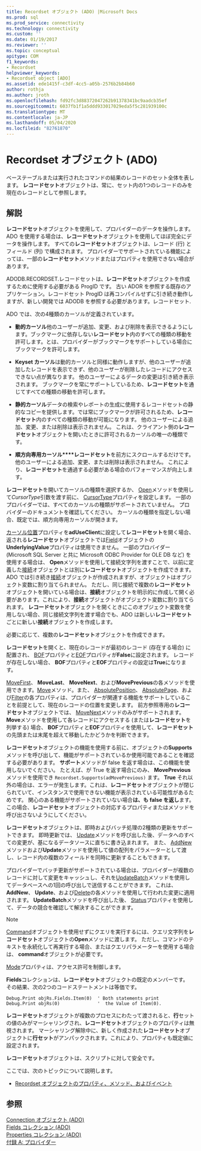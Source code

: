 ```yaml
---
title: Recordset オブジェクト (ADO) |Microsoft Docs
ms.prod: sql
ms.prod_service: connectivity
ms.technology: connectivity
ms.custom: ''
ms.date: 01/19/2017
ms.reviewer: ''
ms.topic: conceptual
apitype: COM
f1_keywords:
- Recordset
helpviewer_keywords:
- Recordset object [ADO]
ms.assetid: ede1415f-c3df-4cc5-a05b-2576b2b84b60
author: rothja
ms.author: jroth
ms.openlocfilehash: fd92fc3d88372047262b91378341bc9aadcb35ef
ms.sourcegitcommit: 6037fb1f1a5ddd933017029eda5f5c281939100c
ms.translationtype: MT
ms.contentlocale: ja-JP
ms.lasthandoff: 05/04/2020
ms.locfileid: "82761870"
---
```

# <a name="recordset-object-ado"></a>Recordset オブジェクト (ADO)
ベーステーブルまたは実行されたコマンドの結果のレコードのセット全体を表します。 **レコードセット**オブジェクトは、常に、セット内の1つのレコードのみを現在のレコードとして参照します。  
  
## <a name="remarks"></a>解説  
 **レコードセット**オブジェクトを使用して、プロバイダーのデータを操作します。 ADO を使用する場合は、**レコードセット**オブジェクトを使用してほぼ完全にデータを操作します。 すべての**レコードセット**オブジェクトは、レコード (行) とフィールド (列) で構成されます。 プロバイダーでサポートされている機能によっては、一部の**レコードセット**メソッドまたはプロパティを使用できない場合があります。  
  
 ADODB.RECORDSET.レコードセットは、**レコードセット**オブジェクトを作成するために使用する必要がある ProgID です。 古い ADOR を参照する既存のアプリケーション。レコードセット ProgID は再コンパイルせずに引き続き動作しますが、新しい開発では ADODB を参照する必要があります。レコードセット.  
  
 ADO では、次の4種類のカーソルが定義されています。  
  
-   **動的カーソル**他のユーザーが追加、変更、および削除を表示できるようにします。ブックマークに依存しない**レコードセット**内のすべての種類の移動を許可します。とは、プロバイダーがブックマークをサポートしている場合にブックマークを許可します。  
  
-   **Keyset カーソル**は動的カーソルと同様に動作しますが、他のユーザーが追加したレコードを表示できず、他のユーザーが削除したレコードにアクセスできない点が異なります。 他のユーザーによるデータの変更は引き続き表示されます。 ブックマークを常にサポートしているため、**レコードセット**を通じてすべての種類の移動を許可します。  
  
-   **静的カーソル**データの検索やレポートの生成に使用するレコードセットの静的なコピーを提供します。では常にブックマークが許可されるため、**レコードセット**内のすべての種類の移動が可能になります。 他のユーザーによる追加、変更、または削除は表示されません。 これは、クライアント側の**レコードセット**オブジェクトを開いたときに許可されるカーソルの唯一の種類です。  
  
-   **順方向専用カーソル****レコードセット**を前方にスクロールするだけです。 他のユーザーによる追加、変更、または削除は表示されません。 これにより、**レコードセット**を通過する必要がある場合のパフォーマンスが向上します。  
  
 **レコードセット**を開いてカーソルの種類を選択するか、 [Open](../../../ado/reference/ado-api/open-method-ado-recordset.md)メソッドを使用して*CursorType*引数を渡す前に、 [CursorType](../../../ado/reference/ado-api/cursortype-property-ado.md)プロパティを設定します。 一部のプロバイダーでは、すべてのカーソルの種類がサポートされていません。 プロバイダーのドキュメントを確認してください。 カーソルの種類を指定しない場合、既定では、順方向専用カーソルが開きます。  
  
 [カーソル位置](../../../ado/reference/ado-api/cursorlocation-property-ado.md)プロパティを**adUseClient**に設定して**レコードセット**を開く場合、返される**レコードセット**オブジェクトでは[Field](../../../ado/reference/ado-api/field-object.md)オブジェクトの**UnderlyingValue**プロパティは使用できません。 一部のプロバイダー (Microsoft SQL Server と共に Microsoft ODBC Provider for OLE DB など) を使用する場合は、 **Open**メソッドを使用して接続文字列を渡すことで、以前に定義した[接続](../../../ado/reference/ado-api/connection-object-ado.md)オブジェクトとは別に**レコードセット**オブジェクトを作成できます。 ADO では引き続き[接続](../../../ado/reference/ado-api/connection-object-ado.md)オブジェクトが作成されますが、オブジェクトはオブジェクト変数に割り当てられません。 ただし、同じ接続で複数の**レコードセット**オブジェクトを開いている場合は、**接続**オブジェクトを明示的に作成して開く必要があります。これにより、**接続**オブジェクトがオブジェクト変数に割り当てられます。 **レコードセット**オブジェクトを開くときにこのオブジェクト変数を使用しない場合、同じ接続文字列を渡す場合でも、ADO は新しい**レコードセット**ごとに新しい**接続**オブジェクトを作成します。  
  
 必要に応じて、複数の**レコードセット**オブジェクトを作成できます。  
  
 **レコードセット**を開くと、現在のレコードが最初のレコード (存在する場合) に配置され、 [BOF](../../../ado/reference/ado-api/bof-eof-properties-ado.md)プロパティと[EOF](../../../ado/reference/ado-api/bof-eof-properties-ado.md)プロパティが**False**に設定されます。 レコードが存在しない場合、 **BOF**プロパティと**EOF**プロパティの設定は**True**になります。  
  
 [MoveFirst](../../../ado/reference/ado-api/movefirst-movelast-movenext-and-moveprevious-methods-ado.md)、 **MoveLast**、 **MoveNext**、および**MovePrevious**の各メソッドを使用できます。[Move](../../../ado/reference/ado-api/move-method-ado.md)メソッド。また、 [AbsolutePosition](../../../ado/reference/ado-api/absoluteposition-property-ado.md)、 [AbsolutePage](../../../ado/reference/ado-api/absolutepage-property-ado.md)、および[Filter](../../../ado/reference/ado-api/filter-property.md)の各プロパティは、プロバイダーが関連する機能をサポートしていることを前提として、現在のレコードの位置を変更します。 前方参照専用の**レコードセット**オブジェクトでは、 [MoveNext](../../../ado/reference/ado-api/movefirst-movelast-movenext-and-moveprevious-methods-ado.md)メソッドのみがサポートされます。 **Move**メソッドを使用して各レコードにアクセスする (または**レコードセット**を列挙する) 場合、 **BOF**プロパティと**EOF**プロパティを使用して、**レコードセット**の先頭または末尾を超えて移動したかどうかを判断できます。  
  
 **レコードセット**オブジェクトの機能を使用する前に、オブジェクトの**Supports**メソッドを呼び出して、機能がサポートされているか使用可能であることを確認する必要があります。 **サポート**メソッドが false を返す場合は、この機能を使用しないでください。 たとえば、が True を返す場合にのみ、 **MovePrevious**メソッドを使用でき `Recordset.Supports(adMovePrevious)` ます。 **True** それ以外の場合は、エラーが発生します。これは、**レコードセット**オブジェクトが閉じられていて、インスタンスで使用できない機能が表示されている可能性があるためです。 関心のある機能がサポートされていない場合**は、も false を返し**ます。 この場合、**レコードセット**オブジェクトの対応するプロパティまたはメソッドを呼び出さないようにしてください。  
  
 **レコードセット**オブジェクトは、即時およびバッチ処理の2種類の更新をサポートできます。 即時更新では、 [Update](../../../ado/reference/ado-api/update-method.md)メソッドを呼び出した後、データへのすべての変更が、基になるデータソースに直ちに書き込まれます。 また、 [AddNew](../../../ado/reference/ado-api/addnew-method-ado.md)メソッドおよび**Update**メソッドを使用して値の配列をパラメーターとして渡し、レコード内の複数のフィールドを同時に更新することもできます。  
  
 プロバイダーでバッチ更新がサポートされている場合は、プロバイダーが複数のレコードに対して変更をキャッシュし、それを[UpdateBatch](../../../ado/reference/ado-api/updatebatch-method.md)メソッドを使用してデータベースへの1回の呼び出しで送信することができます。 これは、 **AddNew**、 **Update**、および[Delete](../../../ado/reference/ado-api/delete-method-ado-recordset.md)の各メソッドを使用して行われた変更に適用されます。 **UpdateBatch**メソッドを呼び出した後、 [Status](../../../ado/reference/ado-api/status-property-ado-recordset.md)プロパティを使用して、データの競合を確認して解決することができます。  
  
> [!NOTE]
>  [Command](../../../ado/reference/ado-api/command-object-ado.md)オブジェクトを使用せずにクエリを実行するには、クエリ文字列を**レコードセット**オブジェクトの**Open**メソッドに渡します。 ただし、コマンドのテキストを永続化して再実行する場合、またはクエリパラメーターを使用する場合は、 **command**オブジェクトが必要です。  
  
 [Mode](../../../ado/reference/ado-api/mode-property-ado.md)プロパティは、アクセス許可を制御します。  
  
 **Fields**コレクションは、**レコードセット**オブジェクトの既定のメンバーです。 その結果、次の2つのコードステートメントは等価です。  
  
```  
Debug.Print objRs.Fields.Item(0)  ' Both statements print   
Debug.Print objRs(0)              '  the Value of Item(0).  
```  
  
 **レコードセット**オブジェクトが複数のプロセスにわたって渡されると、**行**セットの値のみがマーシャリングされ、**レコードセット**オブジェクトのプロパティは無視されます。 マーシャリング解除中に、新しく作成された**レコードセット**オブジェクトに**行セット**がアンパックされます。これにより、プロパティも既定値に設定されます。  
  
 **レコードセット**オブジェクトは、スクリプトに対して安全です。  
  
 ここでは、次のトピックについて説明します。  
  
-   [Recordset オブジェクトのプロパティ、メソッド、およびイベント](../../../ado/reference/ado-api/recordset-object-properties-methods-and-events.md)  
  
## <a name="see-also"></a>参照  
 [Connection オブジェクト (ADO)](../../../ado/reference/ado-api/connection-object-ado.md)   
 [Fields コレクション (ADO)](../../../ado/reference/ado-api/fields-collection-ado.md)   
 [Properties コレクション (ADO)](../../../ado/reference/ado-api/properties-collection-ado.md)   
 [付録 A: プロバイダー](../../../ado/guide/appendixes/appendix-a-providers.md)
